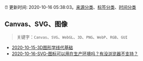 :alarm_clock: 更新时间: 2020-10-16 05:38:03。[来源分类](../README.md)、[标签分类](../TAGS.md)、[时间分类](../TIMELINE.md)

## Canvas、SVG、图像


> 关键字：`Canvas`、`SVG`、`WebGL`、`3D`、`PNG`、`WebP`、`RGB`、`GUI`



- [2020-10-15-3D图形学线代基础](https://juejin.im/post/6883760405991784456) 
- [2020-10-16-SVG-图标可以用在生产环境吗？有没浏览器不支持？](https://www.v2ex.com/t/715558) 